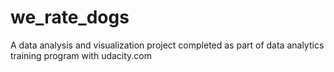 # we_rate_dogs
A data analysis and visualization project completed as part of data analytics training program with udacity.com
